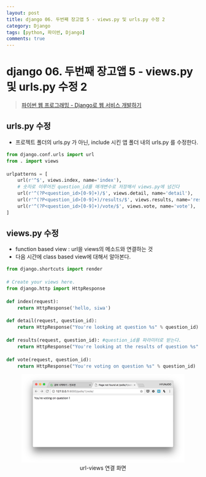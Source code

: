 ```yaml
---
layout: post
title: django 06. 두번째 장고앱 5 - views.py 및 urls.py 수정 2
category: Django
tags: [python, 파이썬, Django]
comments: true
---
```

# django 06. 두번째 장고앱 5 - views.py 및 urls.py 수정 2
> [파이썬 웹 프로그래밍 - Django로 웹 서비스 개발하기 ](https://www.inflearn.com/course/django-%ED%8C%8C%EC%9D%B4%EC%8D%AC-%EC%9E%A5%EA%B3%A0-%EA%B0%95%EC%A2%8C/)       



## urls.py 수정
- 프로젝트 폴더의 urls.py 가 아닌, include 시킨 앱 폴더 내의 urls.py 를 수정한다.

```python
from django.conf.urls import url
from . import views

urlpatterns = [
    url(r'^$', views.index, name='index'),
    # 숫자로 이루어진 question_id를 매개변수로 저장해서 views.py에 넘긴다
    url(r'^(?P<question_id>[0-9]+)/$', views.detail, name='detail'),
    url(r'^(?P<question_id>[0-9]+)/results/$', views.results, name='results'),
    url(r'^(?P<question_id>[0-9]+)/vote/$', views.vote, name='vote'),
]
```

## views.py 수정

- function based view : url을 views의 메소드와 연결하는 것
- 다음 시간에 class based view에 대해서 알아본다.

```python
from django.shortcuts import render

# Create your views here.
from django.http import HttpResponse

def index(request):
    return HttpResponse('hello, siwa')

def detail(request, question_id):
    return HttpResponse("You're looking at question %s" % question_id)

def results(request, question_id): #question_id를 파라미터로 받는다.
    return HttpResponse("You're looking at the results of question %s" % question_id)

def vote(request, question_id):
    return HttpResponse("You're voting on question %s" % question_id)
```

<center>
<figure>
<img src="/assets/post-img/django/views.png" alt="views">
<figcaption>url-views 연결 화면</figcaption>
</figure>
</center>
